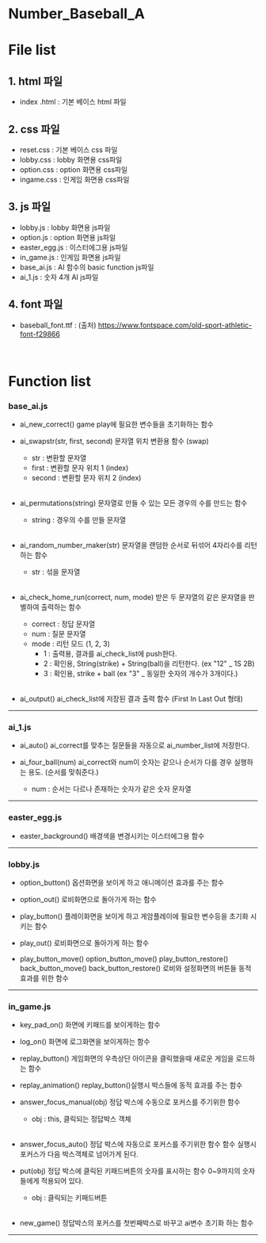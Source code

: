 Number_Baseball_A
================

# File list

## 1. html 파일
- index .html    : 기본 베이스 html 파일

## 2. css 파일
- reset.css     : 기본 베이스 css 파일
- lobby.css     : lobby 화면용 css파일
- option.css    : option 화면용 css파일
- ingame.css    : 인게임 화면용 css파일

## 3. js 파일
- lobby.js      : lobby 화면용 js파일
- option.js     : option 화면용 js파일
- easter_egg.js : 이스터에그용 js파일
- in_game.js    : 인게임 화면용 js파일
- base_ai.js    : AI 함수의 basic function js파일
- ai_1.js       : 숫자 4개 AI js파일

## 4. font 파일
- baseball_font.ttf     : (출처)
https://www.fontspace.com/old-sport-athletic-font-f29866

<br>

# Function list
### base_ai.js

* ai_new_correct()
	game play에 필요한 변수들을 초기화하는 함수
	<br>

*  ai_swapstr(str, first, second)
	문자열 위치 변환용 함수 (swap)
	- str : 변환할 문자열
	- first : 변환할 문자 위치 1 (index)
	- second : 변환할 문자 위치 2 (index)
	<br>
                
* ai_permutations(string)
	문자열로 만들 수 있는 모든 경우의 수를 만드는 함수
	- string : 경우의 수를 만들 문자열
	<br>

* ai_random_number_maker(str)
	문자열을 랜덤한 순서로 뒤섞어 4자리수를 리턴하는 함수
	- str : 섞을 문자열
	<br>
                
* ai_check_home_run(correct, num, mode)
	받은 두 문자열의 같은 문자열을 판별하여 출력하는 함수
	- correct : 정답 문자열
	- num : 질문 문자열
	- mode : 리턴 모드 (1, 2, 3)
		- 1 : 출력용, 결과를 ai_check_list에 push한다.
		- 2 : 확인용, String(strike) + String(ball)을 리턴한다. (ex "12" _ 1S 2B)
		- 3 : 확인용, strike + ball (ex "3" _ 동일한 숫자의 개수가 3개이다.)
	<br>

*  ai_output()
	ai_check_list에 저장된 결과 출력 함수 (First In Last Out 형태)
	
<hr>

### ai_1.js
- ai_auto()
	ai_correct를 맞추는 질문들을 자동으로 ai_number_list에 저장한다.
	<br>
        
- ai_four_ball(num)
	ai_correct와 num이 숫자는 같으나 순서가 다를 경우 실행하는 용도. (순서를 맞춰준다.)
	- num : 순서는 다르나 존재하는 숫자가 같은 숫자 문자열
<hr>
    
### easter_egg.js
- easter_background()
	배경색을 변경시키는 이스터에그용 함수
<hr>

### lobby.js
- option_button()
	옵션화면을 보이게 하고 애니메이션 효과를 주는 함수
	<br>
	
- option_out()
	로비화면으로 돌아가게 하는 함수
	<br>
	
- play_button()
	플레이화면을 보이게 하고 게암플레이에 필요한 변수등을 초기화 시키는 함수
	<br>

- play_out()
	로비화면으로 돌아가게 하는 함수
	<br>
            
- play_button_move()
	option_button_move()
	play_button_restore()
	back_button_move()
    back_button_restore()
	로비와 설정화면의 버튼들 동적 효과를 위한 함수
<hr>
	
### in_game.js    
- key_pad_on()
	화면에 키패드를 보이게하는 함수
	<br>
	
- log_on()
	화면에 로그화면을 보이게하는 함수
	<br>
	
- replay_button()
	게임화면의 우측상단 아이콘을 클릭했을때 새로운 게임을 로드하는 함수
	<br>

- replay_animation()
	replay_button()실행시 박스들에 동적 효과를 주는 함수
    <br>
        
- answer_focus_manual(obj)
	정답 박스에 수동으로 포커스를 주기위한 함수
	- obj : this, 클릭되는 정답박스 객체
	<br>
        
-	answer_focus_auto()
	정답 박스에 자동으로 포커스를 주기위한 함수
	함수 실행시 포커스가 다음 박스객체로 넘어가게 된다.
	<br>

- put(obj)
	정답 박스에 클릭된 키패드버튼의 숫자를 표시하는 함수
	0~9까지의 숫자들에게 적용되어 있다.
	- obj : 클릭되는 키패드버튼
	<br>
	
- new_game()
	정답박스의 포커스를 첫번째박스로 바꾸고 ai변수 초기화 하는 함수
<hr>
